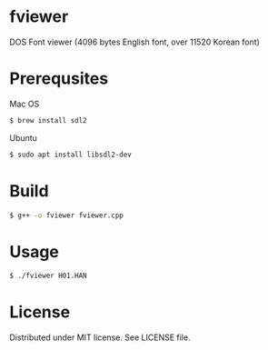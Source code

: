 # fviewer
DOS Font viewer (4096 bytes English font, over 11520 Korean font)

# Prerequsites
Mac OS
```sh
$ brew install sdl2
```

Ubuntu
```sh
$ sudo apt install libsdl2-dev
```

# Build
```sh
$ g++ -o fviewer fviewer.cpp
```

# Usage
```sh
$ ./fviewer H01.HAN
```

# License
Distributed under MIT license. See LICENSE file.
